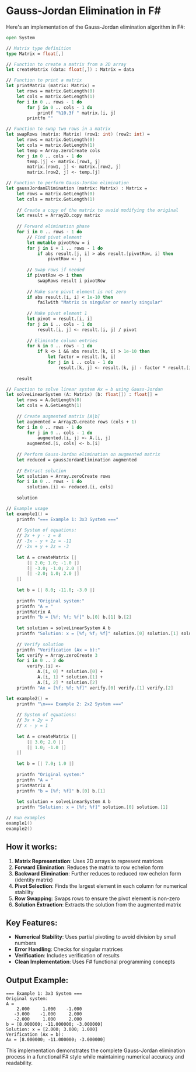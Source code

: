 # Gauss-Jordan Elimination in F#

Here's an implementation of the Gauss-Jordan elimination algorithm in F#:

```fsharp
open System

// Matrix type definition
type Matrix = float[,]

// Function to create a matrix from a 2D array
let createMatrix (data: float[,]) : Matrix = data

// Function to print a matrix
let printMatrix (matrix: Matrix) =
    let rows = matrix.GetLength(0)
    let cols = matrix.GetLength(1)
    for i in 0 .. rows - 1 do
        for j in 0 .. cols - 1 do
            printf "%10.3f " matrix.[i, j]
        printfn ""

// Function to swap two rows in a matrix
let swapRows (matrix: Matrix) (row1: int) (row2: int) =
    let rows = matrix.GetLength(0)
    let cols = matrix.GetLength(1)
    let temp = Array.zeroCreate cols
    for j in 0 .. cols - 1 do
        temp.[j] <- matrix.[row1, j]
        matrix.[row1, j] <- matrix.[row2, j]
        matrix.[row2, j] <- temp.[j]

// Function to perform Gauss-Jordan elimination
let gaussJordanElimination (matrix: Matrix) : Matrix =
    let rows = matrix.GetLength(0)
    let cols = matrix.GetLength(1)
    
    // Create a copy of the matrix to avoid modifying the original
    let result = Array2D.copy matrix
    
    // Forward elimination phase
    for i in 0 .. rows - 1 do
        // Find pivot element
        let mutable pivotRow = i
        for j in i + 1 .. rows - 1 do
            if abs result.[j, i] > abs result.[pivotRow, i] then
                pivotRow <- j
        
        // Swap rows if needed
        if pivotRow <> i then
            swapRows result i pivotRow
        
        // Make sure pivot element is not zero
        if abs result.[i, i] < 1e-10 then
            failwith "Matrix is singular or nearly singular"
        
        // Make pivot element 1
        let pivot = result.[i, i]
        for j in i .. cols - 1 do
            result.[i, j] <- result.[i, j] / pivot
        
        // Eliminate column entries
        for k in 0 .. rows - 1 do
            if k <> i && abs result.[k, i] > 1e-10 then
                let factor = result.[k, i]
                for j in i .. cols - 1 do
                    result.[k, j] <- result.[k, j] - factor * result.[i, j]
    
    result

// Function to solve linear system Ax = b using Gauss-Jordan
let solveLinearSystem (A: Matrix) (b: float[]) : float[] =
    let rows = A.GetLength(0)
    let cols = A.GetLength(1)
    
    // Create augmented matrix [A|b]
    let augmented = Array2D.create rows (cols + 1)
    for i in 0 .. rows - 1 do
        for j in 0 .. cols - 1 do
            augmented.[i, j] <- A.[i, j]
        augmented.[i, cols] <- b.[i]
    
    // Perform Gauss-Jordan elimination on augmented matrix
    let reduced = gaussJordanElimination augmented
    
    // Extract solution
    let solution = Array.zeroCreate rows
    for i in 0 .. rows - 1 do
        solution.[i] <- reduced.[i, cols]
    
    solution

// Example usage
let example1() =
    printfn "=== Example 1: 3x3 System ==="
    
    // System of equations:
    // 2x + y - z = 8
    // -3x - y + 2z = -11
    // -2x + y + 2z = -3
    
    let A = createMatrix [|
        [| 2.0; 1.0; -1.0 |]
        [| -3.0; -1.0; 2.0 |]
        [| -2.0; 1.0; 2.0 |]
    |]
    
    let b = [| 8.0; -11.0; -3.0 |]
    
    printfn "Original system:"
    printfn "A = "
    printMatrix A
    printfn "b = [%f; %f; %f]" b.[0] b.[1] b.[2]
    
    let solution = solveLinearSystem A b
    printfn "Solution: x = [%f; %f; %f]" solution.[0] solution.[1] solution.[2]
    
    // Verify solution
    printfn "Verification (Ax = b):"
    let verify = Array.zeroCreate 3
    for i in 0 .. 2 do
        verify.[i] <- 
            A.[i, 0] * solution.[0] + 
            A.[i, 1] * solution.[1] + 
            A.[i, 2] * solution.[2]
    printfn "Ax = [%f; %f; %f]" verify.[0] verify.[1] verify.[2]

let example2() =
    printfn "\n=== Example 2: 2x2 System ==="
    
    // System of equations:
    // 3x + 2y = 7
    // x - y = 1
    
    let A = createMatrix [|
        [| 3.0; 2.0 |]
        [| 1.0; -1.0 |]
    |]
    
    let b = [| 7.0; 1.0 |]
    
    printfn "Original system:"
    printfn "A = "
    printMatrix A
    printfn "b = [%f; %f]" b.[0] b.[1]
    
    let solution = solveLinearSystem A b
    printfn "Solution: x = [%f; %f]" solution.[0] solution.[1]

// Run examples
example1()
example2()
```

## How it works:

1. **Matrix Representation**: Uses 2D arrays to represent matrices
2. **Forward Elimination**: Reduces the matrix to row echelon form
3. **Backward Elimination**: Further reduces to reduced row echelon form (identity matrix)
4. **Pivot Selection**: Finds the largest element in each column for numerical stability
5. **Row Swapping**: Swaps rows to ensure the pivot element is non-zero
6. **Solution Extraction**: Extracts the solution from the augmented matrix

## Key Features:

- **Numerical Stability**: Uses partial pivoting to avoid division by small numbers
- **Error Handling**: Checks for singular matrices
- **Verification**: Includes verification of results
- **Clean Implementation**: Uses F# functional programming concepts

## Output Example:
```
=== Example 1: 3x3 System ===
Original system:
A = 
    2.000     1.000    -1.000 
   -3.000    -1.000     2.000 
   -2.000     1.000     2.000 
b = [8.000000; -11.000000; -3.000000]
Solution: x = [2.000; 3.000; 1.000]
Verification (Ax = b):
Ax = [8.000000; -11.000000; -3.000000]
```

This implementation demonstrates the complete Gauss-Jordan elimination process in a functional F# style while maintaining numerical accuracy and readability.

